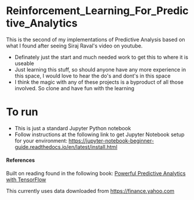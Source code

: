 # Reinforcement_Learning_For_Predictive_Analytics
This is the second of my implementations of Predictive Analysis based on what I found after seeing Siraj Raval's video on youtube.

  - Definately just the start and much needed work to get this to where it is useable 
  - Just learning this stuff, so should anyone have any more experience in this space, I would love to hear the do's and dont's in this space
  - I think the magic with any of these projects is a byproduct of all those involved. So clone and have fun with the learning

# To run

  - This is just a standard Jupyter Python notebook
  - Follow instructions at the following link to get Jupyter Notebook setup for your environment: https://jupyter-notebook-beginner-guide.readthedocs.io/en/latest/install.html

#### References

Built on reading found in the following book: [Powerful Predictive Analytics with TensorFlow](https://amzn.to/2uX8Ox8)

This currently uses data downloaded from https://finance.yahoo.com